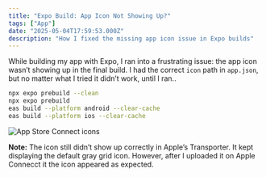 ```yaml
---
title: "Expo Build: App Icon Not Showing Up?"
tags: ["App"]
date: "2025-05-04T17:59:53.000Z"
description: "How I fixed the missing app icon issue in Expo builds"
---
```


While building my app with Expo, I ran into a frustrating issue: the app icon wasn’t showing up in the final build. I had the correct `icon` path in `app.json`, but no matter what I tried it didn’t work, until I ran..


```bash
npx expo prebuild --clean
npx expo prebuild
eas build --platform android --clear-cache
eas build --platform ios --clear-cache
```

![App Store Connect icons](./icon.png)

**Note:** The icon still didn’t show up correctly in Apple’s Transporter. It kept displaying the default gray grid icon. However, after I uploaded it on Apple Connecct it the icon appeared as expected.


